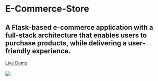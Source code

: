 # E-Commerce-Store

## A Flask-based e-commerce application with a full-stack architecture that enables users to purchase products, while delivering a user-friendly experience.

[Live Demo](https://luminaire-flask.onrender.com)<br><br>
![](https://media.giphy.com/media/v1.Y2lkPTc5MGI3NjExNDU2YTIyMGJhMjA0ZjVmMjllMzRmNmE5OTVhMWVkMzhmZTRhNWEzMyZlcD12MV9pbnRlcm5hbF9naWZzX2dpZklkJmN0PWc/n8c7V3aGFFW8kxb0vm/giphy.gif)

